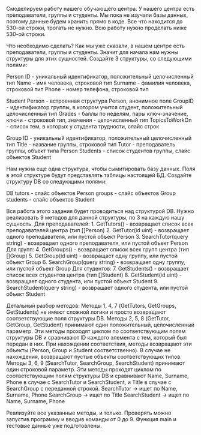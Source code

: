 Смоделируем работу нашего обучающего центра. У нашего центра есть преподаватели, группы и студенты. Мы пока не изучали базы данных, поэтому данные будем хранить прямо в коде.
Все что находится до 530-ой строки, трогать не нужно. Всю работу нужно проделать ниже 530-ой строки.

Что необходимо сделать?
Как мы уже сказали, в нашем центре есть преподаватели, группы и студенты. Значит для начала нам нужны структуры для этих сущностей.
Создайте 3 структуры, со следующими полями:

Person
    ID - уникальный идентификатор, положительный целочисленный тип
    Name - имя человека, строковой тип
    Surname - фамилия человека, строковой тип
    Phone - номер телефона, строковой тип

Student
    Person - встроенная структура Person, анонимное поле
    GroupID - идентификатор группы, в котором учится студент, положительный целочисленный тип
    Grades - баллы по неделям, пары ключ-значение, ключи - строковой тип, значения - целочисленный тип
    TopicsToWorkOn - список тем, в которых у студента трудности, слайс строк

Group
    ID - уникальный идентификатор, положительный целочисленный тип
    Title - название группы, строковой тип
    Tutor - преподаватель группы, объект типа Person
    Students - список студентов группы, слайс объектов Student

Нам нужна еще одна структура, чтобы сымитировать базу данных. Поля в этой структуре будут представлять таблицы настоящей БД.
Создайте структуру DB со следующими полями:

DB
    tutors - слайс объектов Person
    groups - слайс объектов Group
    students - слайс объектов Student

Вся работа этого задания будет проводиться над структурой DB. Нужно реализовать 9 методов для данной структуры, по 3 на каждую нашу сущность.
Для преподавателей:
    1. GetTutors() - возвращает список всех преподавателей центра (тип []Person)
    2. GetTutor(id uint) - возвращает одного преподавателя, или пустой объект Person
    3. SearchTutor(query string) - возвращает одного преподавателя, или пустой объект Person
Для групп:
    4. GetGroups() - возвращает список всех групп центра (тип []Group)
    5. GetGroup(id uint) - возвращает одну группу, или пустой объект Group
    6. SearchGroup(query string) - возвращает одну группу, или пустой объект Group
Для студентов:
    7. GetStudents() - возвращает список всех студентов центра (тип []Student)
    8. GetStudent(id uint) - возвращает одного студента, или пустой объект Student
    9. SearchStudent(query string) - возвращает одного студента, или пустой объект Student

Детальный разбор методов:
    Методы 1, 4, 7 (GetTutors, GetGroups, GetStudents) не имеют сложной логики и просто возвращают соответствующие поля структуры DB.
    Методы 2, 5, 8 (GetTutor, GetGroup, GetStudent) принимают один положительный, целочисленный параметр. Эти методы проходят циклом по соответствующим полям структуры DB и сравнивают ID каждого элемента с тем, который был передан в них. При нахождении соответствия, методы возвращают эти объекты (Person, Group и Student соответственно). В случае не нахождения, возвращают пустые объекты соответствующих типов.
    Методы 3, 6, 9 (SearchTutor, SearchGroup, SearchStudent) принимают один строковой параметр. Эти методы проходят циклом по соответствующим полям структуры DB и сравнивают Name, Surname, Phone в случае с SearchTutor и SearchStudent, и Title в случае с SearchGroup с переданной строкой.
    SearchTutor -> ищет по Name, Surname, Phone
    SearchGroup -> ищет по Title
    SearchStudent -> ищет по Name, Surname, Phone

Реализуйте все указанные методы, и только. Проверять можно запустив программу и вводив команды от 0 до 9. Функция main и тестовые данные уже подготовлены.